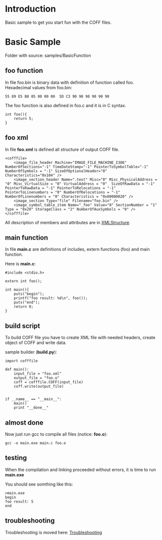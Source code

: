 # Introduction #

Basic sample to get you start fun with the COFF files.

# Basic Sample #

Folder with source: samples/BasicFunction

## foo function ##
In file foo.bin is binary data with definition of function called foo.
Hexadecimal values from foo.bin:
```
55 89 E5 B8 05 00 00 00  5D C3 90 90 90 90 90 90
```
The foo function is also defined in foo.c and it is in C syntax.
```
int foo(){
	return 5;
}
```

## foo xml ##
In file **foo.xml** is defined all structure of output COFF file.
```
<cofffile>
	<image_file_header Machine="IMAGE_FILE_MACHINE_I386" NumberOfSections="-1" TimeDateStamp="-1" PointerToSymbolTable="-1" NumberOfSymbols = "-1" SizeOfOptionalHeader="0" Characteristics="0x104" />
	<image_section_header Name=".text" Misc="0" Misc_PhysicalAddress = "0" Misc_VirtualSize = "0" VirtualAddress = "0"	SizeOfRawData = "-1" PointerToRawData = "-1" PointerToRelocations = "-1" PointerToLinenumbers = "0" NumberOfRelocations = "-1" NumberOfLinenumbers = "0" Characteristics = "0x60000020" />
	<image_section Type="file" Filename="foo.bin" />
	<image_symbol_table_item Name="_foo" Value="0" SectionNumber = "1" Type = "0x20" StorageClass = "2" NumberOfAuxSymbols = "0" />
</cofffile>
```

All description of members and attributes are in [XMLStructure](XMLStructure.md).

## main function ##
In file **main.c** are definitions of includes, extern functions (foo) and main function.

Here is **main.c**:
```
#include <stdio.h>

extern int foo();

int main(){
	puts("begin");
	printf("foo result: %d\n", foo());
	puts("end");
	return 0;
}
```

## build script ##
To build COFF file you have to create XML file with needed headers, create object of COFF and write data.

sample builder (**build.py**):
```
import cofffile

def main():
    input_file = "foo.xml"
    output_file = "foo.o"
    coff = cofffile.COFF(input_file)
    coff.write(output_file)
   

if __name__ == "__main__":
    main()
    print "__done__"
```

## almost done ##
Now just run gcc to compile all files (notice: **foo.o**):
```
gcc -o main.exe main.c foo.o
```

## testing ##
When the compilation and linking proceeded without errors, it is time to run **main.exe**

You should see somthing like this:
```
>main.exe
begin
foo result: 5
end
```

## troubleshooting ##
Troubleshooting is moved here: [Troubleshooting](Troubleshooting.md)